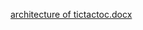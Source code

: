 [architecture of tictactoc.docx](https://github.com/divyaspandu/Stepin_tictoctoe/files/7126042/architecture.of.tictactoc.docx)


